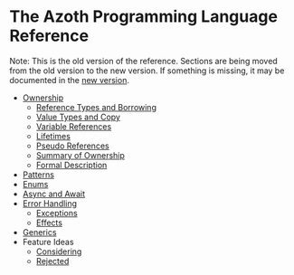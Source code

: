 # The Azoth Programming Language Reference

Note: This is the old version of the reference. Sections are being moved from the old version to the new version. If something is missing, it may be documented in the [new version](../src/book.md).

* [Ownership](ownership.md)
  * [Reference Types and Borrowing](reference-types.md)
  * [Value Types and Copy](value-types.md)
  * [Variable References](variable-references.md)
  * [Lifetimes](lifetimes.md)
  * [Pseudo References](pseudo-references.md)
  * [Summary of Ownership](ownership-summary.md)
  * [Formal Description](borrow-checker.md)
* [Patterns](patterns.md)
* [Enums](enums.md)
* [Async and Await](async.md)
* [Error Handling](error-handling.md)
  * [Exceptions](exceptions.md)
  * [Effects](effects.md)
* [Generics](generics.md)
* Feature Ideas
  * [Considering](ideas-considering.md)
  * [Rejected](ideas-rejected.md)
